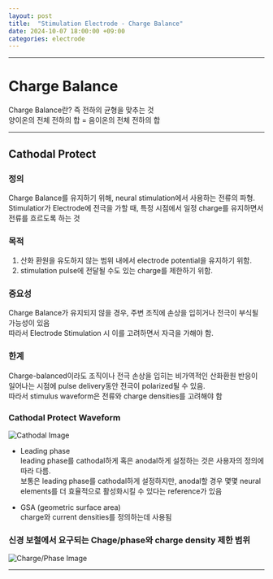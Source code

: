 ```yaml
---
layout: post
title:  "Stimulation Electrode - Charge Balance"
date: 2024-10-07 18:00:00 +09:00
categories: electrode
---
```


* * *

# Charge Balance
 Charge Balance란? 즉 전하의 균형을 맞추는 것 <br>
 양이온의 전체 전하의 합 = 음이온의 전체 전하의 합 <br>

* * *

## Cathodal Protect
  
### 정의

  Charge Balance를 유지하기 위해, neural stimulation에서 사용하는 전류의 파형. <br>
  Stimulatior가 Electrode에 전극을 가할 때, 특정 시점에서 일정 charge를 유지하면서 전류를 흐르도록 하는 것 <br>

### 목적

  1. 산화 환원을 유도하지 않는 범위 내에서 electrode potential을 유지하기 위함. <br>
  2. stimulation pulse에 전달될 수도 있는 charge를 제한하기 위함. <br>
 
### 중요성
   Charge Balance가 유지되지 않을 경우, 주변 조직에 손상을 입히거나 전극이 부식될 가능성이 있음 <br>
   따라서 Electrode Stimulation 시 이를 고려하면서 자극을 가해야 함.

### 한계
   Charge-balanced이라도 조직이나 전극 손상을 입히는 비가역적인 산화환원 반응이 일어나는 시점에 pulse delivery동안 전극이 polarized될 수 있음. <br>
   따라서 stimulus waveform은 전류와 charge densities를 고려해야 함 <br>


### Cathodal Protect Waveform

   ![Cathodal Image](https://easyhhoney.github.io/_posts/image.png)

   * Leading phase <br>
      leading phase를 cathodal하게 혹은 anodal하게 설정하는 것은 사용자의 정의에 따라 다름. <br>
      보통은 leading phase를 cathodal하게 설정하지만, anodal할 경우 몇몇 neural elements를 더 효율적으로 활성화시킬 수 있다는 reference가 있음 <br>

   * GSA (geometric surface area) <br>
      charge와 current densities를 정의하는데 사용됨



### 신경 보철에서 요구되는 Chage/phase와 charge density 제한 범위
![Charge/Phase Image](https://easyhhoney.github.io/_posts/image_2.jpeg) <br>

* * *
